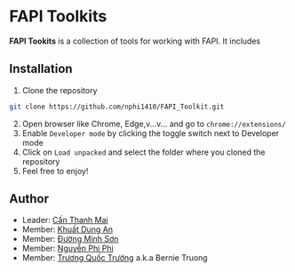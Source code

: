 # FAPI Toolkits

**FAPI Tookits** is a collection of tools for working with FAPI. It includes

## Installation

1. Clone the repository
```sh 
git clone https://github.com/nphi1410/FAPI_Toolkit.git
```
2. Open browser like Chrome, Edge,v...v... and go to `chrome://extensions/`
3. Enable `Developer mode` by clicking the toggle switch next to Developer mode
4. Click on `Load unpacked` and select the folder where you cloned the repository
5. Feel free to enjoy!

## Author
 - Leader: [Cấn Thanh Mai](https://www.facebook.com/mai.canthanh)
 - Member: [Khuất Dung An](https://www.facebook.com/dungan.khuat)
 - Member: [Đường Minh Sơn](https://www.facebook.com/profile.php?id=100024144821219)
 - Member: [Nguyễn Phi Phi](https://www.facebook.com/phiphi.nguyen.5477)
 - Member: [Trương Quốc Trường](https://www.linkedin.com/in/bernie-truongtq/) a.k.a Bernie Truong

